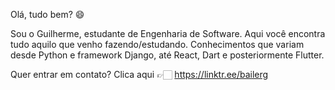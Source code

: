 Olá, tudo bem? 😄

Sou o Guilherme, estudante de Engenharia de Software. 
Aqui você encontra tudo aquilo que venho fazendo/estudando.
Conhecimentos que variam desde Python e framework Django, até
React, Dart e posteriormente Flutter.

Quer entrar em contato? 
Clica aqui 👉🏻
https://linktr.ee/bailerg
